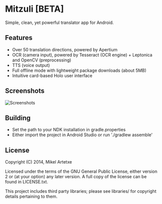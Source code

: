 Mitzuli [BETA]
==============

Simple, clean, yet powerful translator app for Android.


Features
--------

- Over 50 translation directions, powered by Apertium
- OCR (camera input), powered by Tesseract (OCR engine) + Leptonica and OpenCV (preprocessing)
- TTS (voice output)
- Full offline mode with lightweight package downloads (about 5MB)
- Intuitive card-based Holo user interface


Screenshots
-----------

![Screenshots](http://i40.tinypic.com/t7h739.jpg)


Building
--------

- Set the path to your NDK installation in gradle.properties
- Either import the project in Android Studio or run './gradlew assemble'


License
-------

Copyright (C) 2014, Mikel Artetxe

Licensed under the terms of the GNU General Public License, either version 2 or (at your option) any later version. A full copy of the license can be found in LICENSE.txt.

This project includes third party libraries; please see libraries/ for copyright details pertaining to them.
